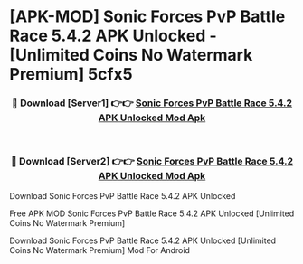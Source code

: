 # [APK-MOD] Sonic Forces  PvP Battle Race 5.4.2 APK Unlocked - [Unlimited Coins No Watermark Premium] 5cfx5



<div align="center">
<h3>🔴 Download [Server1] 👉👉 <a href="https://momento.my/?title=Sonic_Forces__PvP_Battle_Race_5.4.2_APK_Unlocked">Sonic Forces  PvP Battle Race 5.4.2 APK Unlocked Mod Apk</a></h3><br>

<h3>🔴 Download [Server2] 👉👉 <a href="https://momento.my/?title=Sonic_Forces__PvP_Battle_Race_5.4.2_APK_Unlocked">Sonic Forces  PvP Battle Race 5.4.2 APK Unlocked Mod Apk</a></h3>
</div>



Download Sonic Forces  PvP Battle Race 5.4.2 APK Unlocked 

Free APK MOD Sonic Forces  PvP Battle Race 5.4.2 APK Unlocked [Unlimited Coins No Watermark Premium]

Download Sonic Forces  PvP Battle Race 5.4.2 APK Unlocked [Unlimited Coins No Watermark Premium] Mod For Android
